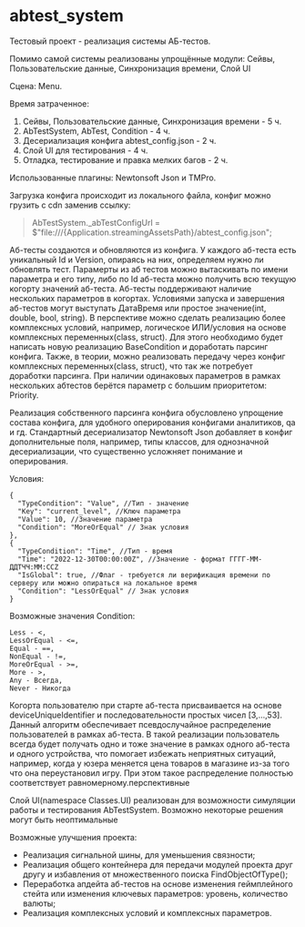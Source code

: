 # abtest_system
Тестовый проект - реализация системы АБ-тестов.

Помимо самой системы реализованы упрощённые модули: Сейвы, Пользовательские данные, Синхронизация времени, Слой UI

Сцена: Menu.

Время затраченное:
1. Сейвы, Пользовательские данные, Синхронизация времени - 5 ч.
2. AbTestSystem, AbTest, Condition - 4 ч.
3. Десериализация конфига abtest_config.json - 2 ч.
4. Слой UI для тестирования - 4 ч.
5. Отладка, тестирование и правка мелких багов - 2 ч.

Использованные плагины: Newtonsoft Json и TMPro.

Загрузка конфига происходит из локального файла, конфиг можно грузить с cdn заменив ссылку:
> AbTestSystem._abTestConfigUrl = $"file:///{Application.streamingAssetsPath}/abtest_config.json";

Аб-тесты создаются и обновляются из конфига.
У каждого аб-теста есть уникальный Id и Version, опираясь на них, определяем нужно ли обновлять тест.
Парамерты из аб тестов можно вытаскивать по имени параметра и его типу, либо по Id аб-теста можно получить всю текущую когорту значений аб-теста.
Аб-тесты поддерживают наличие нескольких параметров в когортах.
Условиями запуска и завершения аб-тестов могут выступать ДатаВремя или простое значение(int, double, bool, string).
В перспективе можно сделать реализацию более комплексных условий, например, логическое ИЛИ/условия на основе комплексных переменных(class, struct). 
Для этого необходимо будет написать новую реализацию BaseCondition и доработать парсинг конфига.
Также, в теории, можно реализовать передачу через конфиг комплексных переменных(class, struct), что так же потребует доработки парсинга.
При наличии одинаковых параметров в рамках нескольких абтестов берётся параметр с большим приоритетом: Priority.

Реализация собственного парсинга конфига обусловлено упрощение состава конфига, для удобного оперирования конфигами аналитиков, qa и гд.
Стандартный десериализатор Newtonsoft Json добавляет в конфиг дополнительные поля, например, типы классов, для однозначной десериализации, что существенно усложняет понимание и оперирования.

Условия:
```
{
  "TypeCondition": "Value", //Тип - значение
  "Key": "current_level", //Ключ параметра
  "Value": 10, //Значение параметра
  "Condition": "MoreOrEqual" // Знак условия
},
{
  "TypeCondition": "Time", //Тип - время
  "Time": "2022-12-30T00:00:00Z", //Значение - формат ГГГГ-ММ-ДДTЧЧ:ММ:ССZ
  "IsGlobal": true, //Флаг - требуется ли верификация времени по серверу или можно опираться на локальное время
  "Condition": "LessOrEqual" // Знак условия
}
```


Возможные значения Condition:
```
Less - <,
LessOrEqual - <=,
Equal - ==,
NonEqual - !=,
MoreOrEqual - >=,
More - >,
Any - Всегда,
Never - Никогда
```

Когорта пользователю при старте аб-теста присваивается на основе deviceUniqueIdentifier и последовательности простых чисел [3,...,53]. 
Данный алгоритм обеспечивает псевдослучайное распределение пользователей в рамках аб-теста. В такой реализации пользователь всегда будет получать одно и тоже значение в рамках одного аб-теста и одного устройства, что помогает избежать неприятных ситуаций, например, когда у юзера меняется цена товаров в магазине из-за того что она переустановил игру.
При этом такое распределение полностью соответствует равномерному.перспективные 

Слой UI(namespace Classes.UI) реализован для возможности симуляции работы и тестирования AbTestSystem. Возможно некоторые решения могут быть неоптимальные


Возможные улучшения проекта:
- Реализация сигнальной шины, для уменьшения связности;
- Реализация общего контейнера для передачи модулей проекта друг другу и избавления от множественного поиска FindObjectOfType();
- Переработка апдейта аб-тестов на основе изменения геймплейного стейта или изменения ключевых параметров: уровень, количество валюты;
- Реализация комплексных условий и комплексных параметров.

